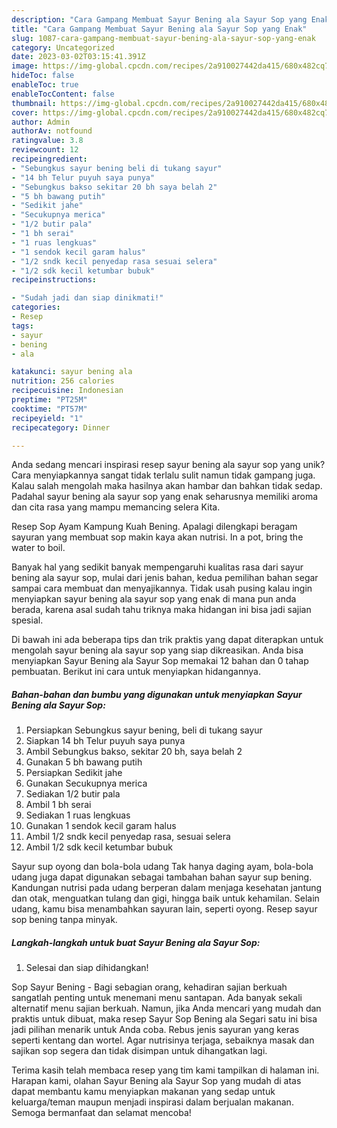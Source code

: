 ```yaml
---
description: "Cara Gampang Membuat Sayur Bening ala Sayur Sop yang Enak"
title: "Cara Gampang Membuat Sayur Bening ala Sayur Sop yang Enak"
slug: 1087-cara-gampang-membuat-sayur-bening-ala-sayur-sop-yang-enak
category: Uncategorized
date: 2023-03-02T03:15:41.391Z
image: https://img-global.cpcdn.com/recipes/2a910027442da415/680x482cq70/sayur-bening-ala-sayur-sop-foto-resep-utama.jpg
hideToc: false
enableToc: true
enableTocContent: false
thumbnail: https://img-global.cpcdn.com/recipes/2a910027442da415/680x482cq70/sayur-bening-ala-sayur-sop-foto-resep-utama.jpg
cover: https://img-global.cpcdn.com/recipes/2a910027442da415/680x482cq70/sayur-bening-ala-sayur-sop-foto-resep-utama.jpg
author: Admin
authorAv: notfound
ratingvalue: 3.8
reviewcount: 12
recipeingredient:
- "Sebungkus sayur bening beli di tukang sayur"
- "14 bh Telur puyuh saya punya"
- "Sebungkus bakso sekitar 20 bh saya belah 2"
- "5 bh bawang putih"
- "Sedikit jahe"
- "Secukupnya merica"
- "1/2 butir pala"
- "1 bh serai"
- "1 ruas lengkuas"
- "1 sendok kecil garam halus"
- "1/2 sndk kecil penyedap rasa sesuai selera"
- "1/2 sdk kecil ketumbar bubuk"
recipeinstructions:

- "Sudah jadi dan siap dinikmati!"
categories:
- Resep
tags:
- sayur
- bening
- ala

katakunci: sayur bening ala 
nutrition: 256 calories
recipecuisine: Indonesian
preptime: "PT25M"
cooktime: "PT57M"
recipeyield: "1"
recipecategory: Dinner

---
```





Anda sedang mencari inspirasi resep sayur bening ala sayur sop yang unik? Cara menyiapkannya sangat tidak terlalu sulit namun tidak gampang juga. Kalau salah mengolah maka hasilnya akan hambar dan bahkan tidak sedap. Padahal sayur bening ala sayur sop yang enak seharusnya memiliki aroma dan cita rasa yang mampu memancing selera Kita.





Resep Sop Ayam Kampung Kuah Bening. Apalagi dilengkapi beragam sayuran yang membuat sop makin kaya akan nutrisi. In a pot, bring the water to boil.

Banyak hal yang sedikit banyak mempengaruhi kualitas rasa dari sayur bening ala sayur sop, mulai dari jenis bahan, kedua pemilihan bahan segar sampai cara membuat dan menyajikannya. Tidak usah pusing kalau ingin menyiapkan sayur bening ala sayur sop yang enak di mana pun anda berada, karena asal sudah tahu triknya maka hidangan ini bisa jadi sajian spesial.






Di bawah ini ada beberapa tips dan trik praktis yang dapat diterapkan untuk mengolah sayur bening ala sayur sop yang siap dikreasikan. Anda bisa menyiapkan Sayur Bening ala Sayur Sop memakai 12 bahan dan 0 tahap pembuatan. Berikut ini cara untuk menyiapkan hidangannya.

<!--inarticleads1-->

##### Bahan-bahan dan bumbu yang digunakan untuk menyiapkan Sayur Bening ala Sayur Sop:

1. Persiapkan Sebungkus sayur bening, beli di tukang sayur
1. Siapkan 14 bh Telur puyuh saya punya
1. Ambil Sebungkus bakso, sekitar 20 bh, saya belah 2
1. Gunakan 5 bh bawang putih
1. Persiapkan Sedikit jahe
1. Gunakan Secukupnya merica
1. Sediakan 1/2 butir pala
1. Ambil 1 bh serai
1. Sediakan 1 ruas lengkuas
1. Gunakan 1 sendok kecil garam halus
1. Ambil 1/2 sndk kecil penyedap rasa, sesuai selera
1. Ambil 1/2 sdk kecil ketumbar bubuk


Sayur sup oyong dan bola-bola udang Tak hanya daging ayam, bola-bola udang juga dapat digunakan sebagai tambahan bahan sayur sup bening. Kandungan nutrisi pada udang berperan dalam menjaga kesehatan jantung dan otak, menguatkan tulang dan gigi, hingga baik untuk kehamilan. Selain udang, kamu bisa menambahkan sayuran lain, seperti oyong. Resep sayur sop bening tanpa minyak. 

<!--inarticleads2-->

##### Langkah-langkah untuk buat Sayur Bening ala Sayur Sop:


1. Selesai dan siap dihidangkan!

Sop Sayur Bening - Bagi sebagian orang, kehadiran sajian berkuah sangatlah penting untuk menemani menu santapan. Ada banyak sekali alternatif menu sajian berkuah. Namun, jika Anda mencari yang mudah dan praktis untuk dibuat, maka resep Sayur Sop Bening ala Segari satu ini bisa jadi pilihan menarik untuk Anda coba. Rebus jenis sayuran yang keras seperti kentang dan wortel. Agar nutrisinya terjaga, sebaiknya masak dan sajikan sop segera dan tidak disimpan untuk dihangatkan lagi. 

Terima kasih telah membaca resep yang tim kami tampilkan di halaman ini. Harapan kami, olahan Sayur Bening ala Sayur Sop yang mudah di atas dapat membantu kamu menyiapkan makanan yang sedap untuk keluarga/teman maupun menjadi inspirasi dalam berjualan makanan. Semoga bermanfaat dan selamat mencoba!
